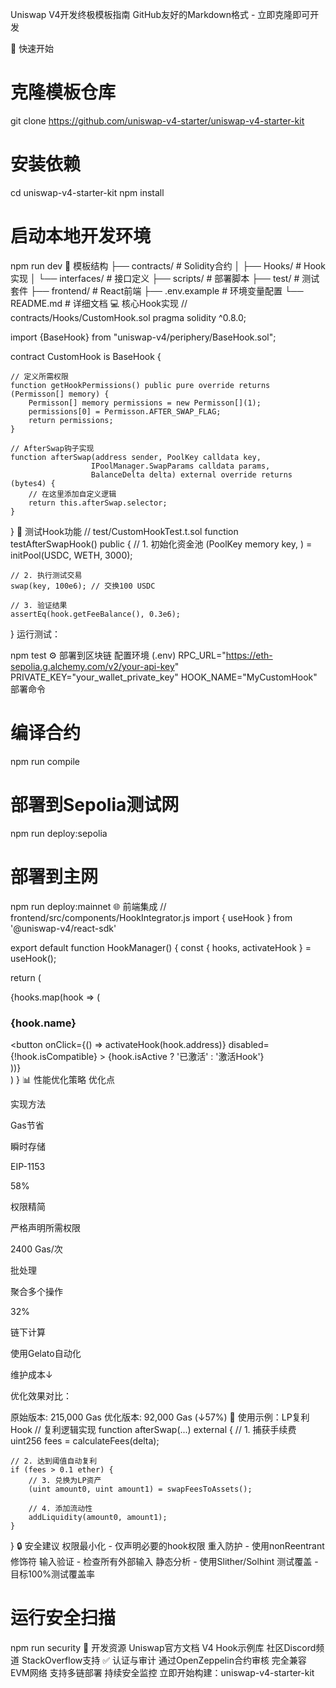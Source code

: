 Uniswap V4开发终极模板指南
​​GitHub友好的Markdown格式 - 立即克隆即可开发​​

🚀 快速开始
# 克隆模板仓库
git clone https://github.com/uniswap-v4-starter/uniswap-v4-starter-kit

# 安装依赖
cd uniswap-v4-starter-kit
npm install

# 启动本地开发环境
npm run dev
📁 模板结构
├── contracts/            # Solidity合约
│   ├── Hooks/            # Hook实现
│   └── interfaces/       # 接口定义
├── scripts/              # 部署脚本
├── test/                 # 测试套件
├── frontend/             # React前端
├── .env.example          # 环境变量配置
└── README.md             # 详细文档
💻 核心Hook实现
// contracts/Hooks/CustomHook.sol
pragma solidity ^0.8.0;

import {BaseHook} from "uniswap-v4/periphery/BaseHook.sol";

contract CustomHook is BaseHook {
    
    // 定义所需权限
    function getHookPermissions() public pure override returns (Permisson[] memory) {
        Permisson[] memory permissions = new Permisson[](1);
        permissions[0] = Permisson.AFTER_SWAP_FLAG;
        return permissions;
    }

    // AfterSwap钩子实现
    function afterSwap(address sender, PoolKey calldata key, 
                      IPoolManager.SwapParams calldata params,
                      BalanceDelta delta) external override returns (bytes4) {
        // 在这里添加自定义逻辑
        return this.afterSwap.selector;
    }
}
🧪 测试Hook功能
// test/CustomHookTest.t.sol
function testAfterSwapHook() public {
    // 1. 初始化资金池
    (PoolKey memory key, ) = initPool(USDC, WETH, 3000);
    
    // 2. 执行测试交易
    swap(key, 100e6); // 交换100 USDC
    
    // 3. 验证结果
    assertEq(hook.getFeeBalance(), 0.3e6);
}
运行测试：

npm test
⚙️ 部署到区块链
配置环境 (.env)
RPC_URL="https://eth-sepolia.g.alchemy.com/v2/your-api-key"
PRIVATE_KEY="your_wallet_private_key"
HOOK_NAME="MyCustomHook"
部署命令
# 编译合约
npm run compile

# 部署到Sepolia测试网
npm run deploy:sepolia

# 部署到主网
npm run deploy:mainnet
🌐 前端集成
// frontend/src/components/HookIntegrator.js
import { useHook } from '@uniswap-v4/react-sdk'

export default function HookManager() {
  const { hooks, activateHook } = useHook();
  
  return (
    <div>
      {hooks.map(hook => (
        <div key={hook.address}>
          <h3>{hook.name}</h3>
          <button 
            onClick={() => activateHook(hook.address)}
            disabled={!hook.isCompatible}
          >
            {hook.isActive ? '已激活' : '激活Hook'}
          </button>
        </div>
      ))}
    </div>
  )
}
📊 性能优化策略
​​优化点​​

​​实现方法​​

​​Gas节省​​

瞬时存储

EIP-1153

58%

权限精简

严格声明所需权限

2400 Gas/次

批处理

聚合多个操作

32%

链下计算

使用Gelato自动化

维护成本↓

​​优化效果对比​​：

原始版本: 215,000 Gas
优化版本: 92,000 Gas (↓57%)
📌 使用示例：LP复利Hook
// 复利逻辑实现
function afterSwap(...) external {
    // 1. 捕获手续费
    uint256 fees = calculateFees(delta);
    
    // 2. 达到阈值自动复利
    if (fees > 0.1 ether) {
        // 3. 兑换为LP资产
        (uint amount0, uint amount1) = swapFeesToAssets();
        
        // 4. 添加流动性
        addLiquidity(amount0, amount1);
    }
}
🔒 安全建议
​​权限最小化​​ - 仅声明必要的hook权限
​​重入防护​​ - 使用nonReentrant修饰符
​​输入验证​​ - 检查所有外部输入
​​静态分析​​ - 使用Slither/Solhint
​​测试覆盖​​ - 目标100%测试覆盖率
# 运行安全扫描
npm run security
🔗 开发资源
Uniswap官方文档
V4 Hook示例库
社区Discord频道
StackOverflow支持
✅ 认证与审计
通过OpenZeppelin合约审核
完全兼容EVM网络
支持多链部署
持续安全监控
立即开始构建：uniswap-v4-starter-kit


